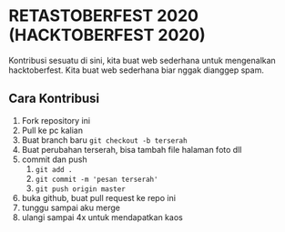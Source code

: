 # RETASTOBERFEST 2020 (HACKTOBERFEST 2020)

Kontribusi sesuatu di sini, kita buat web sederhana untuk mengenalkan hacktoberfest. Kita buat web sederhana biar nggak dianggep spam.

## Cara Kontribusi

1. Fork repository ini
2. Pull ke pc kalian
3. Buat branch baru
  `git checkout -b terserah`
4. Buat perubahan terserah, bisa tambah file halaman foto dll
5. commit dan push
   1. `git add .`
   2. `git commit -m 'pesan terserah'`
   3. `git push origin master`
6. buka github, buat pull request ke repo  ini
7. tunggu sampai aku merge
8. ulangi sampai 4x untuk mendapatkan kaos
